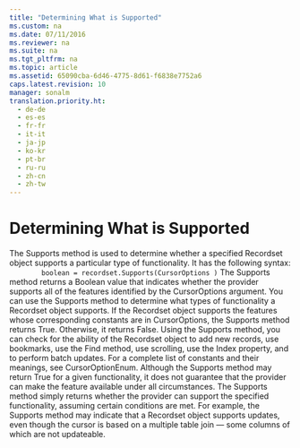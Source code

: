 ```yaml
---
title: "Determining What is Supported"
ms.custom: na
ms.date: 07/11/2016
ms.reviewer: na
ms.suite: na
ms.tgt_pltfrm: na
ms.topic: article
ms.assetid: 65090cba-6d46-4775-8d61-f6838e7752a6
caps.latest.revision: 10
manager: sonalm
translation.priority.ht: 
  - de-de
  - es-es
  - fr-fr
  - it-it
  - ja-jp
  - ko-kr
  - pt-br
  - ru-ru
  - zh-cn
  - zh-tw
---
```

# Determining What is Supported
<?xml version="1.0" encoding="utf-8"?>
<developerReferenceWithoutSyntaxDocument xmlns="http://ddue.schemas.microsoft.com/authoring/2003/5" xmlns:xlink="http://www.w3.org/1999/xlink" xmlns:xsi="http://www.w3.org/2001/XMLSchema-instance" xsi:schemaLocation="http://ddue.schemas.microsoft.com/authoring/2003/5 http://dduestorage.blob.core.windows.net/ddueschema/developer.xsd">
  <introduction>
    <para>The <legacyBold>Supports</legacyBold> method is used to determine whether a specified <legacyBold>Recordset</legacyBold> object supports a particular type of functionality. It has the following syntax:</para>
    <code>
        boolean = recordset.Supports(CursorOptions )</code>
  </introduction>
  <languageReferenceRemarks>
    <content>
      <para>The <legacyBold>Supports</legacyBold> method returns a Boolean value that indicates whether the provider supports all of the features identified by the CursorOptions argument. You can use the <legacyBold>Supports</legacyBold> method to determine what types of functionality a <legacyBold>Recordset</legacyBold> object supports. If the <legacyBold>Recordset</legacyBold> object supports the features whose corresponding constants are in <legacyItalic>CursorOptions</legacyItalic>, the <legacyBold>Supports</legacyBold> method returns <legacyBold>True</legacyBold>. Otherwise, it returns <legacyBold>False</legacyBold>.</para>
      <para>Using the <legacyBold>Supports</legacyBold> method, you can check for the ability of the <legacyBold>Recordset</legacyBold> object to add new records, use bookmarks, use the <legacyBold>Find</legacyBold> method, use scrolling, use the <legacyBold>Index</legacyBold> property, and to perform batch updates. For a complete list of constants and their meanings, see <legacyLink xlink:href="4e10cda7-ce81-4466-94c2-844d38191cf1">CursorOptionEnum</legacyLink>.</para>
      <para>Although the <legacyBold>Supports</legacyBold> method may return <legacyBold>True</legacyBold> for a given functionality, it does not guarantee that the provider can make the feature available under all circumstances. The <legacyBold>Supports</legacyBold> method simply returns whether the provider can support the specified functionality, assuming certain conditions are met. For example, the <legacyBold>Supports</legacyBold> method may indicate that a <legacyBold>Recordset</legacyBold> object supports updates, even though the cursor is based on a multiple table join — some columns of which are not updateable.</para>
    </content>
  </languageReferenceRemarks>
  <relatedTopics />
</developerReferenceWithoutSyntaxDocument>